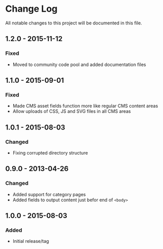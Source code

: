 # Change Log
All notable changes to this project will be documented in this file.

## 1.2.0 - 2015-11-12
### Fixed
- Moved to community code pool and added documentation files

## 1.1.0 - 2015-09-01
### Fixed
- Made CMS asset fields function more like regular CMS content areas
- Allow uploads of CSS, JS and SVG files in all CMS areas

## 1.0.1 - 2015-08-03
### Changed
- Fixing corrupted directory structure

## 0.9.0 - 2013-04-26
### Changed
- Added support for category pages
- Added fields to output content just befor end of `<body>`

## 1.0.0 - 2015-08-03
### Added
- Initial release/tag
